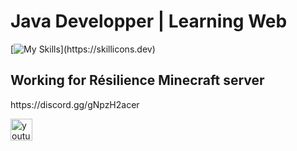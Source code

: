 <h1 align="left">Java Developper | Learning Web</h1>

[![My Skills](https://skillicons.dev/icons?i=java,html,css,php,ts,js,c,mysql,)](https://skillicons.dev)

<h2 align="left">Working for Résilience Minecraft server</h2>
<p>https://discord.gg/gNpzH2acer</p>

<div align="left">
  <a href="https://www.youtube.com/@nerkoydev" target="_blank">
    <img src="https://img.shields.io/static/v1?message=Youtube&logo=youtube&label=NerKoy%20-%20VOD&color=FF0000&logoColor=white&labelColor=&style=for-the-badge" height="35" alt="youtube logo"  />
  </a>
</div>

###
